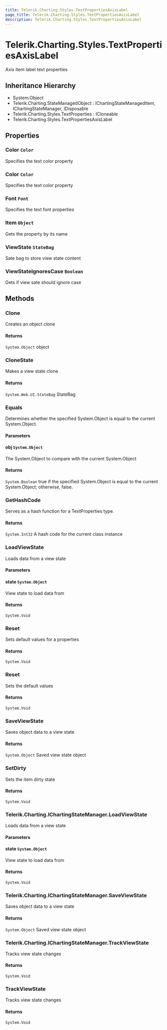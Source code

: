 ```yaml
---
title: Telerik.Charting.Styles.TextPropertiesAxisLabel
page_title: Telerik.Charting.Styles.TextPropertiesAxisLabel
description: Telerik.Charting.Styles.TextPropertiesAxisLabel
---
```


# Telerik.Charting.Styles.TextPropertiesAxisLabel

Axis item label text properties

## Inheritance Hierarchy

* System.Object
* Telerik.Charting.StateManagedObject : IChartingStateManagedItem, IChartingStateManager, IDisposable
* Telerik.Charting.Styles.TextProperties : ICloneable
* Telerik.Charting.Styles.TextPropertiesAxisLabel

## Properties

###  Color `Color`

Specifies the text color property

###  Color `Color`

Specifies the text color property

###  Font `Font`

Specifies the text font properties

###  Item `Object`

Gets the property by its name

###  ViewState `StateBag`

Sate bag to store view state content

###  ViewStateIgnoresCase `Boolean`

Gets if view sate should ignore case

## Methods

###  Clone

Creates an object clone

#### Returns

`System.Object` object

###  CloneState

Makes a view state clone

#### Returns

`System.Web.UI.StateBag` StateBag

###  Equals

Determines whether the specified System.Object is equal to the current System.Object.

#### Parameters

#### obj `System.Object`

The System.Object to compare with the current System.Object

#### Returns

`System.Boolean` true if the specified System.Object is equal to the current System.Object;
                otherwise, false.

###  GetHashCode

Serves as a hash function for a TextProperties type.

#### Returns

`System.Int32` A hash code for the current class instance

###  LoadViewState

Loads data from a view state

#### Parameters

#### state `System.Object`

View state to load data from

#### Returns

`System.Void` 

###  Reset

Sets default values for a properties

#### Returns

`System.Void` 

###  Reset

Sets the default values

#### Returns

`System.Void` 

###  SaveViewState

Saves object data to a view state

#### Returns

`System.Object` Saved view state object

###  SetDirty

Sets the item dirty state

#### Returns

`System.Void` 

###  Telerik.Charting.IChartingStateManager.LoadViewState

Loads data from a view state

#### Parameters

#### state `System.Object`

View state to load data from

#### Returns

`System.Void` 

###  Telerik.Charting.IChartingStateManager.SaveViewState

Saves object data to a view state

#### Returns

`System.Object` Saved view state object

###  Telerik.Charting.IChartingStateManager.TrackViewState

Tracks view state changes

#### Returns

`System.Void` 

###  TrackViewState

Tracks view state changes

#### Returns

`System.Void` 

